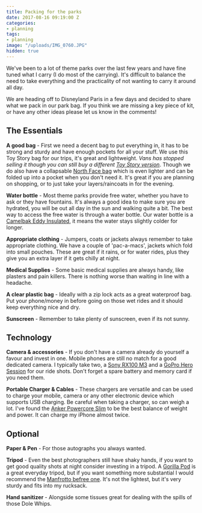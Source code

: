 ```yaml
---
title: Packing for the parks
date: 2017-08-16 09:19:00 Z
categories:
- planning
tags:
- planning
image: "/uploads/IMG_0760.JPG"
hidden: true
---
```


We've been to a lot of theme parks over the last few years and have fine tuned what I carry (I do most of the carrying). It's difficult to balance the need to take everything and the practicality of not wanting to carry it around all day.

We are heading off to Disneyland Paris in a few days and decided to share what we pack in our park bag. If you think we are missing a key piece of kit, or have any other ideas please let us know in the comments!

## The Essentials

**A good bag** - First we need a decent bag to put everything in, it has to be strong and sturdy and have enough pockets for all your stuff. We use this Toy Story bag for our trips, it's great and lightweight. *Vans has stopped selling it though you can still buy a different [Toy Story version](http://amzn.to/2w9asfL)*. Though we do also have a collapsable [North Face bag](http://amzn.to/2wTlpCW) which is even lighter and can be folded up into a pocket when you don't need it. It's great if you are planning on shopping, or to just take your layers/raincoats in for the evening.

**Water bottle** - Most theme parks provide free water, whether you have to ask or they have fountains. It's always a good idea to make sure you are hydrated, you will be out all day in the sun and walking quite a bit. The best way to access the free water is through a water bottle. Our water bottle is a [Camelbak Eddy Insulated](http://amzn.to/2vfHsEp), it means the water stays slightly colder for longer.

**Appropriate clothing** - Jumpers, coats or jackets always remember to take appropriate clothing. We have a couple of 'pac-a-macs', jackets which fold into small pouches. These are great if it rains, or for water rides, plus they give you an extra layer if it gets chilly at night.

**Medical Supplies** - Some basic medical supplies are always handy, like plasters and pain killers. There is nothing worse than waiting in line with a headache.

**A clear plastic bag** - Ideally with a zip lock acts as a great waterproof bag. Put your phone/money in before going on those wet rides and it should keep everything nice and dry.

**Sunscreen** - Remember to take plenty of sunscreen, even if its not sunny.

## Technology

**Camera & accessories** - If you don't have a camera already do yourself a favour and invest in one. Mobile phones are still no match for a good dedicated camera. I typically take two, a [Sony RX100 M3](http://amzn.to/2wT2B6Q) and a [GoPro Hero Session](http://amzn.to/2wfO4Qi) for our ride shots. Don't forget a spare battery and memory card if you need them.

**Portable Charger & Cables** - These chargers are versatile and can be used to charge your mobile, camera or any other electronic device which supports USB charging. Be careful when taking a charger, so can weigh a lot. I've found the [Anker Powercore Slim](http://amzn.to/2wTlZR8) to be the best balance of weight and power. It can charge my iPhone almost twice.

## Optional

**Paper & Pen** - For those autographs you always wanted.

**Tripod** - Even the best photographers still have shaky hands, if you want to get good quality shots at night consider investing in a tripod. A [Gorilla Pod](http://amzn.to/2wSCMnC) is a great everyday tripod, but if you want something more substantial I would recommend the [Manfrotto befree one](http://amzn.to/2wT5rsB). It's not the lightest, but it's very sturdy and fits into my rucksack.

**Hand sanitizer** - Alongside some tissues great for dealing with the spills of those Dole Whips.